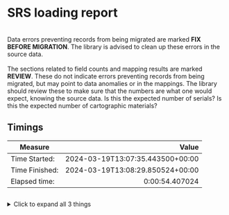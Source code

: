 # SRS loading report
<br/>Data errors preventing records from being migrated are marked **FIX BEFORE MIGRATION**. The library is advised to clean up these errors in the source data.<br/><br/> The sections related to field counts and mapping results are marked **REVIEW**. These do not indicate errors preventing records from being migrated, but may point to data anomalies or in the mappings. The library should review these to make sure that the numbers are what one would expect, knowing the source data. Is this the expected number of serials? Is this the expected number of cartographic materials?
## Timings

Measure | Value
--- | ---:
Time Started: | 2024-03-19T13:07:35.443500+00:00
Time Finished: | 2024-03-19T13:08:29.850524+00:00
Elapsed time: | 0:00:54.407024
## 

<details><summary>Click to expand all 3 things</summary>

Measure | Count
--- | ---:
Failed to post first time | 0
Records posted first time | 0
Records processed first time | 8,867
</details>
